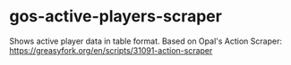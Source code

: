 # gos-active-players-scraper
Shows active player data in table format. Based on Opal's Action Scraper: https://greasyfork.org/en/scripts/31091-action-scraper
